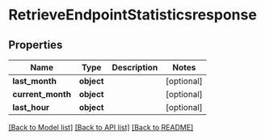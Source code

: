 # RetrieveEndpointStatisticsresponse

## Properties
Name | Type | Description | Notes
------------ | ------------- | ------------- | -------------
**last_month** | **object** |  | [optional] 
**current_month** | **object** |  | [optional] 
**last_hour** | **object** |  | [optional] 

[[Back to Model list]](../../README.md#documentation-for-models) [[Back to API list]](../../README.md#documentation-for-api-endpoints) [[Back to README]](../../README.md)

